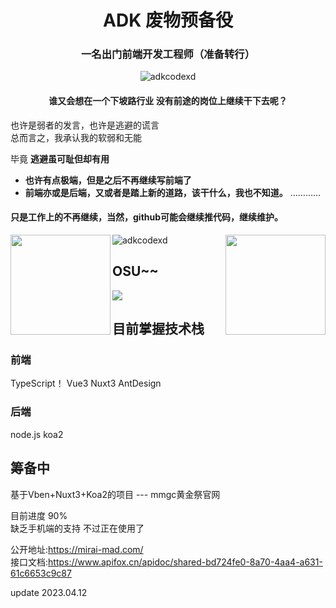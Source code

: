 <h1 align="center">ADK 废物预备役</h1>
<h3 align="center">一名出门前端开发工程师（准备转行）</h3>
<p align="center"> <img src="https://komarev.com/ghpvc/?username=adkcodexd&label=Profile%20views&color=0e75b6&style=flat" alt="adkcodexd" /> </p>
<h4 align="center">谁又会想在一个下坡路行业 没有前途的岗位上继续干下去呢？</h4>

也许是弱者的发言，也许是逃避的谎言<br/>
总而言之，我承认我的软弱和无能

毕竟 <strong>逃避虽可耻但却有用</strong>

- <b>也许有点极端，但是之后不再继续写前端了</b>
- <b>前端亦或是后端，又或者是踏上新的道路，该干什么，我也不知道。</b>
…………
<h4>只是工作上的不再继续，当然，github可能会继续推代码，继续维护。</h4>

<a href="https://github.com/ADKcodeXD/ADKcodeXD"> 
  <img align="left" height="160px" src="https://github-readme-stats.vercel.app/api?username=adkcodexd&show_icons=true&theme=dracula" />
</a>
<a href="https://github.com/ADKcodeXD/ADKcodeXD"> 
  <img align="right"  height="160px" src="https://github-readme-stats.vercel.app/api/top-langs/?username=adkcodexd&show_icons=true&layout=compact&theme=dracula"/>
</a>
<p><img align="center" src="https://github-readme-streak-stats.herokuapp.com/?user=adkcodexd&" alt="adkcodexd" /></p>



## OSU~~
<img src="https://osu-sig.vercel.app/card?user=ADK&mode=std&blur=6&animation=true&mini=true" />


## 目前掌握技术栈

### 前端
TypeScript！ Vue3  Nuxt3  AntDesign

### 后端
node.js koa2

## 筹备中

基于Vben+Nuxt3+Koa2的项目 --- mmgc黄金祭官网

目前进度 90% <br/>
缺乏手机端的支持 不过正在使用了 <br/>

公开地址:https://mirai-mad.com/  <br/>
接口文档:https://www.apifox.cn/apidoc/shared-bd724fe0-8a70-4aa4-a631-61c6653c9c87

update 2023.04.12
